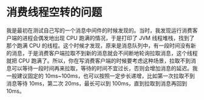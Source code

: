 # 消费线程空转的问题

我是最初在测试自己写的一个消息中间件的时候发现的。当时，我发现运行消费客户端的进程会偶发地出现 CPU 跑满的情况，于是打印了 JVM 线程堆栈，找到了那个跑满 CPU 的线程。这个时候才发现，原来是消息队列中，有一段时间没有新的消息，于是消费客户端拉取不到新的消息就会不间断地轮询拉取消息，这个线程就把 CPU 跑满了。所以，你在写消费客户端的时候要考虑这种场景，拉取不到消息可以等待一段时间再来拉取，等待的时间不宜过长，否则会增加消息的延迟。我一般建议固定的 10ms~100ms，也可以按照一定步长递增，比如第一次拉取不到消息等待 10ms，第二次 20ms，最长可以到 100ms，直到拉取到消息再回到 10ms。
